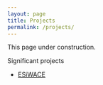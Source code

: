 ```yaml
---
layout: page
title: Projects
permalink: /projects/
---
```


This page under construction.

Significant projects

* [ESiWACE](/projects/esiwace)
